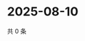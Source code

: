 # 2025-08-10

共 0 条

<!-- BEGIN ZHIHUQUESTIONS -->
<!-- 最后更新时间 Sun Aug 10 2025 00:13:23 GMT+0800 (China Standard Time) -->

<!-- END ZHIHUQUESTIONS -->
